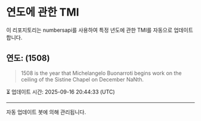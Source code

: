 
# 연도에 관한 TMI

이 리포지토리는 numbersapi를 사용하여 특정 년도에 관한 TMI를 자동으로 업데이트합니다.

## 연도: (1508)
> 1508 is the year that Michelangelo Buonarroti begins work on the ceiling of the Sistine Chapel on December NaNth.

⏳ 업데이트 시간: 2025-09-16 20:44:33 (UTC)

---
자동 업데이트 봇에 의해 관리됩니다.
